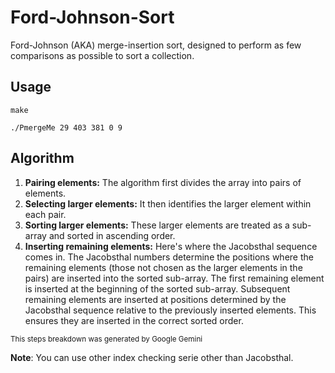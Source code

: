 # Ford-Johnson-Sort
Ford-Johnson (AKA) merge-insertion sort, designed to perform as few comparisons as possible to sort a collection.

## Usage
```
make
```
```
./PmergeMe 29 403 381 0 9
```

## Algorithm
1. **Pairing elements:** The algorithm first divides the array into pairs of elements.
2. **Selecting larger elements:** It then identifies the larger element within each pair.
3. **Sorting larger elements:** These larger elements are treated as a sub-array and sorted in ascending order.
4. **Inserting remaining elements:** Here's where the Jacobsthal sequence comes in. The Jacobsthal numbers determine the positions where the remaining elements (those not chosen as the larger elements in the pairs) are inserted into the sorted sub-array. The first remaining element is inserted at the beginning of the sorted sub-array.
Subsequent remaining elements are inserted at positions determined by the Jacobsthal sequence relative to the previously inserted elements. This ensures they are inserted in the correct sorted order.

<sub>This steps breakdown was generated by Google Gemini </sub>

**Note**: You can use other index checking serie other than Jacobsthal.
